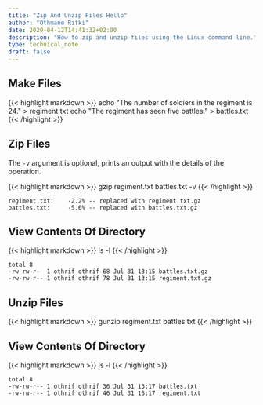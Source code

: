 ```yaml
---
title: "Zip And Unzip Files Hello"
author: "Othmane Rifki"
date: 2020-04-12T14:41:32+02:00
description: "How to zip and unzip files using the Linux command line."
type: technical_note
draft: false
---
```


## Make Files

{{< highlight markdown >}}
echo "The number of soldiers in the regiment is 24." > regiment.txt
echo "The regiment has seen five battles." > battles.txt
{{< /highlight >}}

## Zip Files

The `-v` argument is optional, prints an output with the details of the operation.

{{< highlight markdown >}}
gzip regiment.txt battles.txt -v
{{< /highlight >}}
```
regiment.txt:	 -2.2% -- replaced with regiment.txt.gz
battles.txt:	 -5.6% -- replaced with battles.txt.gz
```

## View Contents Of Directory

{{< highlight markdown >}}
ls -l
{{< /highlight >}}
```
total 8
-rw-rw-r-- 1 othrif othrif 68 Jul 31 13:15 battles.txt.gz
-rw-rw-r-- 1 othrif othrif 78 Jul 31 13:15 regiment.txt.gz
```

## Unzip Files

{{< highlight markdown >}}
gunzip regiment.txt battles.txt
{{< /highlight >}}

## View Contents Of Directory

{{< highlight markdown >}}
ls -l
{{< /highlight >}}
```
total 8
-rw-rw-r-- 1 othrif othrif 36 Jul 31 13:17 battles.txt
-rw-rw-r-- 1 othrif othrif 46 Jul 31 13:17 regiment.txt
```